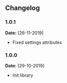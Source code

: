## Changelog

### 1.0.1

**Date:** [26-11-2019]

* Fixed settings attributes

### 1.0.0

**Date:** [29-10-2019]

* Init library
